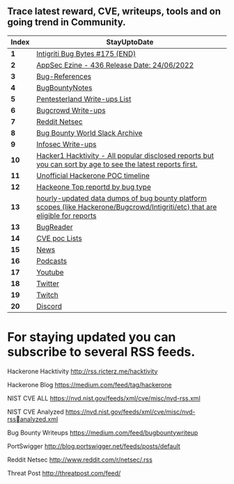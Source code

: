 ## Trace latest reward, CVE, writeups, tools and on going trend in Community.
Index | StayUptoDate
--- | ---
**1** | [Intigriti Bug Bytes #175 (END)](https://blog.intigriti.com/2022/)
**2** | [AppSec Ezine - 436 Release Date: 24/06/2022](https://github.com/Simpsonpt/AppSecEzine/blob/master/Ezines/436%20-%20AppSec%20Ezine)
**3** | [Bug-References](https://github.com/ngalongc/bug-bounty-reference)
**4** | [BugBountyNotes](https://www.bugbountynotes.com/writeups)
**5** | [Pentesterland Write-ups List](https://pentester.land/list-of-bug-bounty-writeups.html)
**6** | [Bugcrowd Write-ups ](https://forum.bugcrowd.com/t/researcher-resources-bounty-bug-write-ups/1137)
**7** | [Reddit Netsec ](https://www.reddit.com/r/netsec/)
**8** | [Bug Bounty World Slack Archive ](https://bugbountyworld.com/slack-archives/)
**9** | [Infosec Write-ups](https://medium.com/bugbountywriteup)
**10** | [Hacker1 Hacktivity - All popular disclosed reports but you can sort by age to see the latest reports first.](https://hackerone.com/hacktivity)
**11** | [Unofficial Hackerone POC timeline](http://h1.nobbd.de/)
**12** | [Hackeone Top reportd by bug type](https://github.com/reddelexc/hackerone-reports)
**13** | [hourly-updated data dumps of bug bounty platform scopes (like Hackerone/Bugcrowd/Intigriti/etc) that are eligible for reports](https://github.com/arkadiyt/bounty-targets-data)
**13** | [BugReader](https://bugreader.com/)
**14** | [CVE poc Lists](https://github.com/nomi-sec/PoC-in-GitHub)
**15** | [News](https://github.com/RESETHACKER-COMMUNITY/Community-Contributers/blob/main/news.md)
**16** | [Podcasts](https://github.com/RESETHACKER-COMMUNITY/Community-Contributers/blob/main/podcasts.md)
**17** | [Youtube](https://github.com/RESETHACKER-COMMUNITY/Community-Contributers/tree/main/YouTube)
**18** | [Twitter](https://github.com/RESETHACKER-COMMUNITY/Community-Contributers/blob/main/twitter.md)
**19** | [Twitch](https://github.com/RESETHACKER-COMMUNITY/Community-Contributers/blob/main/twitch.md)
**20** | [Discord](https://github.com/RESETHACKER-COMMUNITY/Community-Contributers/blob/main/discord.md)


# For staying updated you can subscribe to several RSS feeds.

Hackerone Hacktivity
http://rss.ricterz.me/hacktivity 

Hackerone Blog
https://medium.com/feed/tag/hackerone

NIST CVE ALL
https://nvd.nist.gov/feeds/xml/cve/misc/nvd-rss.xml

NIST CVE Analyzed
https://nvd.nist.gov/feeds/xml/cve/misc/nvd-rssanalyzed.xml

Bug Bounty Writeups
https://medium.com/feed/bugbountywriteup
 
PortSwigger
http://blog.portswigger.net/feeds/posts/default


Reddit Netsec
http://www.reddit.com/r/netsec/.rss

Threat Post 
http://threatpost.com/feed/

